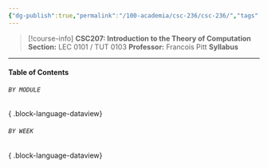 ```yaml
---
{"dg-publish":true,"permalink":"/100-academia/csc-236/csc-236/","tags":["university","cs","course-page"],"created":"2024-06-22T16:06:11.111-07:00","updated":"2024-07-28T16:25:39.846-07:00"}
---
```


> [!course-info] **CSC207: Introduction to the Theory of Computation**
> **Section:** LEC 0101 / TUT 0103
> **Professor:** Francois Pitt
> **Syllabus**

---
#### Table of Contents
###### `BY MODULE`


{ .block-language-dataview}
###### `BY WEEK`

{ .block-language-dataview}


